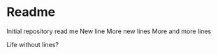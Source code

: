 # Readme

Initial repository read me
New line
More new lines
More and more lines

Life without lines?
